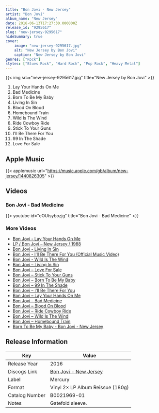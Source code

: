 ```yaml
---
title: "Bon Jovi - New Jersey"
artist: "Bon Jovi"
album_name: "New Jersey"
date: 2018-06-13T17:27:30.000000Z
release_id: "9295617"
slug: "new-jersey-9295617"
hideSummary: true
cover:
    image: "new-jersey-9295617.jpg"
    alt: "New Jersey by Bon Jovi"
    caption: "New Jersey by Bon Jovi"
genres: ["Rock"]
styles: ["Blues Rock", "Hard Rock", "Pop Rock", "Heavy Metal"]
---
```


{{< img src="new-jersey-9295617.jpg" title="New Jersey by Bon Jovi" >}}

<!-- section break -->

1. Lay Your Hands On Me
2. Bad Medicine
3. Born To Be My Baby
4. Living In Sin
5. Blood On Blood
6. Homebound Train
7. Wild Is The Wind
8. Ride Cowboy Ride
9. Stick To Your Guns
10. I'll Be There For You
11. 99 In The Shade
12. Love For Sale

<!-- section break -->




## Apple Music
{{< applemusic url="https://music.apple.com/gb/album/new-jersey/1440826305" >}}





## Videos
### Bon Jovi - Bad Medicine
{{< youtube id="eOUtsybozjg" title="Bon Jovi - Bad Medicine" >}}<br>

### More Videos

- [Bon Jovi - Lay Your Hands On Me](https://www.youtube.com/watch?v=EhjSzibOIH4)
- [LP / Bon Jovi – New Jersey / 1988](https://www.youtube.com/watch?v=tLrodL0dezQ)
- [Bon Jovi - Living In Sin](https://www.youtube.com/watch?v=VI2-ASiNCac)
- [Bon Jovi - I'll Be There For You (Official Music Video)](https://www.youtube.com/watch?v=mh8MIp2FOhc)
- [Bon Jovi - Wild Is The Wind](https://www.youtube.com/watch?v=VWR0RvDYDaM)
- [Bon Jovi – Living In Sin](https://www.youtube.com/watch?v=ZMTmro7YxNE)
- [Bon Jovi – Love For Sale](https://www.youtube.com/watch?v=CrkhIm2_IrM)
- [Bon Jovi – Stick To Your Guns](https://www.youtube.com/watch?v=nUhFrxIdjN0)
- [Bon Jovi – Born To Be My Baby](https://www.youtube.com/watch?v=_ifA5ClURvI)
- [Bon Jovi – 99 In The Shade](https://www.youtube.com/watch?v=f0gXKNSJbgU)
- [Bon Jovi – I'll Be There For You](https://www.youtube.com/watch?v=BeSRCoVdZUw)
- [Bon Jovi – Lay Your Hands On Me](https://www.youtube.com/watch?v=fQVNqZuOtE0)
- [Bon Jovi – Bad Medicine](https://www.youtube.com/watch?v=penFYXozgFQ)
- [Bon Jovi – Blood On Blood](https://www.youtube.com/watch?v=K0sdfXKx0e4)
- [Bon Jovi – Ride Cowboy Ride](https://www.youtube.com/watch?v=DKXJiRW5Pe0)
- [Bon Jovi – Wild Is The Wind](https://www.youtube.com/watch?v=FrsKPWfnuK4)
- [Bon Jovi – Homebound Train](https://www.youtube.com/watch?v=rtuSVdWlWgk)
- [Born To Be My Baby - Bon Jovi - New Jersey](https://www.youtube.com/watch?v=VcfTN_IhR24)


## Release Information
|  Key           | Value                                                |
| ---------------| ---------------------------------------------------- |
| Release Year   | 2016                                   |
| Discogs Link   | [Bon Jovi - New Jersey](https://www.discogs.com/release/9295617-Bon-Jovi-New-Jersey) |
| Label          | Mercury |
| Format         | Vinyl 2× LP Album Reissue (180g) |
| Catalog Number | B0021969-01 |
| Notes | Gatefold sleeve. |